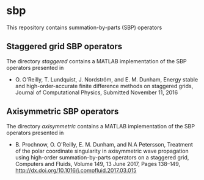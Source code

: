 # sbp
This repository contains summation-by-parts (SBP) operators

## Staggered grid SBP operators
The directory *staggered* contains a MATLAB implementation of the SBP operators presented in  

* O. O'Reilly, T. Lundquist, J. Nordström, and E. M. Dunham, Energy stable and high-order-accurate finite
  difference methods on staggered grids, Journal of Computational Physics, Submitted November 11, 2016 

## Axisymmetric SBP operators
The directory *axisymmetric* contains a MATLAB implementation of the SBP operators presented in  

* B. Prochnow, O. O'Reilly, E. M. Dunham, and N.A Petersson, Treatment of the polar coordinate singularity in axisymmetric wave propagation using high-order summation-by-parts operators on a staggered grid, Computers and Fluids, Volume 149, 13 June 2017, Pages 138–149, http://dx.doi.org/10.1016/j.compfluid.2017.03.015
